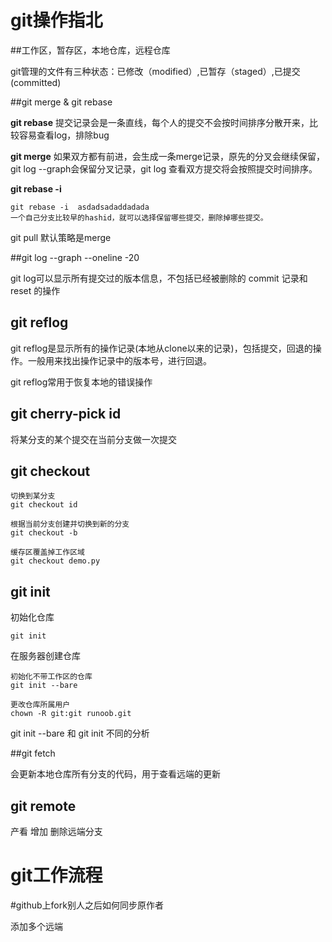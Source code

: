 # git操作指北

##工作区，暂存区，本地仓库，远程仓库

git管理的文件有三种状态：已修改（modified）,已暂存（staged）,已提交(committed)



##git merge & git rebase

**git rebase** 提交记录会是一条直线，每个人的提交不会按时间排序分散开来，比较容易查看log，排除bug

**git merge** 如果双方都有前进，会生成一条merge记录，原先的分叉会继续保留，git log --graph会保留分叉记录，git log 查看双方提交将会按照提交时间排序。 

**git rebase -i**

```
git rebase -i  asdadsadaddadada
一个自己分支比较早的hashid，就可以选择保留哪些提交，删除掉哪些提交。
```

git pull 默认策略是merge

##git log --graph --oneline -20

git log可以显示所有提交过的版本信息，不包括已经被删除的 commit 记录和 reset 的操作

## git reflog



git reflog是显示所有的操作记录(本地从clone以来的记录)，包括提交，回退的操作。一般用来找出操作记录中的版本号，进行回退。

git reflog常用于恢复本地的错误操作



## git cherry-pick id

将某分支的某个提交在当前分支做一次提交



## git checkout

```
切换到某分支
git checkout id

根据当前分支创建并切换到新的分支
git checkout -b 

缓存区覆盖掉工作区域
git checkout demo.py 
```

## git init



初始化仓库

```
git init 
```



在服务器创建仓库

```
初始化不带工作区的仓库
git init --bare  

更改仓库所属用户
chown -R git:git runoob.git
```

git init --bare  和 git init 不同的分析



##git fetch



会更新本地仓库所有分支的代码，用于查看远端的更新

## git remote 

产看 增加 删除远端分支





# git工作流程



#github上fork别人之后如何同步原作者



添加多个远端









